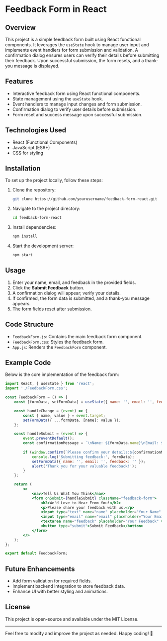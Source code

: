 # Feedback Form in React

## Overview
This project is a simple feedback form built using React functional components. It leverages the `useState` hook to manage user input and implements event handlers for form submission and validation. A confirmation dialog ensures users can verify their details before submitting their feedback. Upon successful submission, the form resets, and a thank-you message is displayed.

## Features
- Interactive feedback form using React functional components.
- State management using the `useState` hook.
- Event handlers to manage input changes and form submission.
- Confirmation dialog to verify user details before submission.
- Form reset and success message upon successful submission.

## Technologies Used
- React (Functional Components)
- JavaScript (ES6+)
- CSS for styling

## Installation
To set up the project locally, follow these steps:

1. Clone the repository:
   ```sh
   git clone https://github.com/yourusername/feedback-form-react.git
   ```
2. Navigate to the project directory:
   ```sh
   cd feedback-form-react
   ```
3. Install dependencies:
   ```sh
   npm install
   ```
4. Start the development server:
   ```sh
   npm start
   ```

## Usage
1. Enter your name, email, and feedback in the provided fields.
2. Click the **Submit Feedback** button.
3. A confirmation dialog will appear; verify your details.
4. If confirmed, the form data is submitted, and a thank-you message appears.
5. The form fields reset after submission.

## Code Structure
- `FeedbackForm.js`: Contains the main feedback form component.
- `FeedbackForm.css`: Styles the feedback form.
- `App.js`: Renders the `FeedbackForm` component.

## Example Code
Below is the core implementation of the feedback form:
```jsx
import React, { useState } from 'react';
import './FeedbackForm.css';

const FeedbackForm = () => {
    const [formData, setFormData] = useState({ name: '', email: '', feedback: '' });

    const handleChange = (event) => {
        const { name, value } = event.target;
        setFormData({ ...formData, [name]: value });
    };

    const handleSubmit = (event) => {
        event.preventDefault();
        const confirmationMessage = `\nName: ${formData.name}\nEmail: ${formData.email}\nFeedback: ${formData.feedback}`;
        
        if (window.confirm(`Please confirm your details:${confirmationMessage}`)) {
            console.log('Submitting feedback:', formData);
            setFormData({ name: '', email: '', feedback: '' });
            alert('Thank you for your valuable feedback!');
        }
    };

    return (
        <>
            <nav>Tell Us What You Think</nav>
            <form onSubmit={handleSubmit} className="feedback-form">
                <h2>We'd Love to Hear From You!</h2>
                <p>Please share your feedback with us.</p>
                <input type="text" name="name" placeholder="Your Name" value={formData.name} onChange={handleChange} />
                <input type="email" name="email" placeholder="Your Email" value={formData.email} onChange={handleChange} />
                <textarea name="feedback" placeholder="Your Feedback" value={formData.feedback} onChange={handleChange}></textarea>
                <button type="submit">Submit Feedback</button>
            </form>
        </>
    );
};

export default FeedbackForm;
```

## Future Enhancements
- Add form validation for required fields.
- Implement backend integration to store feedback data.
- Enhance UI with better styling and animations.

## License
This project is open-source and available under the MIT License.

---

Feel free to modify and improve the project as needed. Happy coding! 🚀

